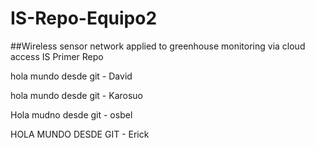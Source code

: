 # IS-Repo-Equipo2
##Wireless sensor network applied to greenhouse monitoring via cloud access
IS Primer Repo

hola mundo desde git - David

hola mundo desde git - Karosuo

Hola mudno desde git - osbel

HOLA MUNDO DESDE GIT - Erick
